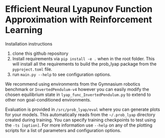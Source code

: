 # Efficient Neural Lyapunov Function Approximation with Reinforcement Learning

Installation instructions
1. clone this github repository
2. Install requirements via `pip install -e .` when in the root folder. This will install all the requirements to build the prob_lyap package from the `pyproject.toml` file.
3. run `main.py --help` to see configuration options.

We recommend using environments from the Gymnasium robotics benchmark or `InvertedPendulum-v4` however you can easily modify the chosen equilibrium state in `lyap_func_InvertedPendulum.py` to extend to other non goal-conditioned environments.

Evaluation is provided in `/src/prob_lyap/eval` where you can generate plots for your models. This automatically reads from the `~/.prob_lyap` directory created during training. You can specify training checkpoints to test using the `-ts [option]`. For more information use `--help` on any of the plotting scripts for a list of parameters and configuration options.

